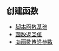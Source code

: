 ## 创建函数

- [脚本函数基础](basic_script_functions)
- [函数返回值](returning_value_from_function)
- [向函数传递参数](passing_parameters_to_a_function)
